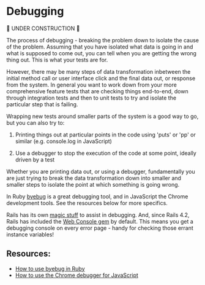 Debugging
=========

:construction: UNDER CONSTRUCTION :construction:

The process of debugging - breaking the problem down to isolate the cause of the problem.  Assuming that you have isolated what data is going in and what is supposed to come out, you can tell when you are getting the wrong thing out.  This is what your tests are for.

However, there may be many steps of data transformation inbetween the initial method call or user interface click and the final data out, or response from the system.  In general you want to work down from your more comprehensive feature tests that are checking things end-to-end, down through integration tests and then to unit tests to try and isolate the particular step that is failing.

Wrapping new tests around smaller parts of the system is a good way to go, but you can also try to:

1) Printing things out at particular points in the code using 'puts' or 'pp' or similar (e.g. console.log in JavaScript)

2) Use a debugger to stop the execution of the code at some point, ideally driven by a test

Whether you are printing data out, or using a debugger, fundamentally you are just trying to break the data transformation down into smaller and smaller steps to isolate the point at which something is going wrong.

In Ruby [byebug](https://github.com/deivid-rodriguez/byebug) is a great debugging tool, and in JavaScript the Chrome development tools.  See the resources below for more specifics.

Rails has its own [magic stuff](http://edgeguides.rubyonrails.org/debugging_rails_applications.html) to assist in debugging. And, since Rails 4.2, Rails has included the [Web Console gem](https://github.com/rails/web-console) by default. This means you get a debugging console on every error page - handy for checking those errant instance variables!

Resources:
---------

* [How to use byebug in Ruby](https://github.com/deivid-rodriguez/byebug/blob/master/GUIDE.md)
* [How to use the Chrome debugger for JavaScript](https://developer.chrome.com/extensions/tut_debugging)
